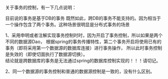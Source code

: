 关于事务的控制，有一下几点说明：

目前说的事务是基于DB的事务
既然如此，跨DB的事务不能支持的。因为相当于一个操作包含了两个事务。这种场景很明显是分布式事务的场景


1、采用申明或者注解实现事务控制时时，因为开启了事务控制，所以如果是两个不同的数据源Dao，
根据spring的事务传播特性，第二个事务开启将使用已有的事务（即将采用第一个数据源的数据库连接）进行事务操作，
所以此时事务控制是失效的（即使切面执行了数据源切换）。  
结论就是跨数据库的事务是无法通过spring的数据库控制实现的！！！请切记。

2、同一个数据源的事务控制和普通的数据源控制是一致的，没有什么区别。  



